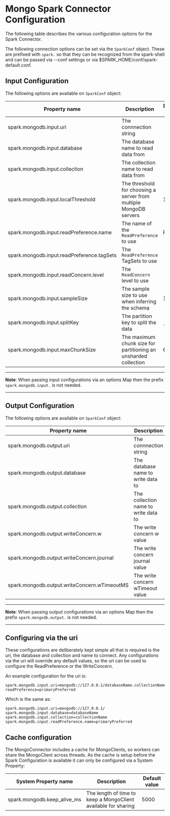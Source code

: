 # Mongo Spark Connector Configuration

The following table describes the various configuration options for the Spark Connector. 

The following connection options can be set via the `SparkConf` object. These are prefixed with `spark.` so that they can be recognized
from the spark-shell and can be passed via --conf settings or via $SPARK_HOME/conf/spark-default.conf.

## Input Configuration

The following options are available on `SparkConf` object:

Property name                              | Description                                                       | Default value
-------------------------------------------|-------------------------------------------------------------------|--------------------
spark.mongodb.input.uri                    | The connnection string                                            |
spark.mongodb.input.database               | The database name to read data from                               |
spark.mongodb.input.collection             | The collection name to read data from                             |
spark.mongodb.input.localThreshold         | The threshold for choosing a server from multiple MongoDB servers | 15 ms
spark.mongodb.input.readPreference.name    | The name of the `ReadPreference` to use                           | Primary
spark.mongodb.input.readPreference.tagSets | The `ReadPreference` TagSets to use                               |
spark.mongodb.input.readConcern.level      | The `ReadConcern` level to use                                    |
spark.mongodb.input.sampleSize             | The sample size to use when inferring the schema                  | 1000
spark.mongodb.input.splitKey               | The partition key to split the data                               | `_id`
spark.mongodb.input.maxChunkSize           | The maximum chunk size for partitioning an unsharded collection   | 64 MB

-----
**Note**: When passing input configurations via an options Map then the prefix `spark.mongodb.input.` is not needed.

-----

## Output Configuration

The following options are available on `SparkConf` object:

Property name                                | Description                                                     | Default value
---------------------------------------------|-----------------------------------------------------------------|--------------------
spark.mongodb.output.uri                     | The connnection string                                          |
spark.mongodb.output.database                | The database name to write data to                              |
spark.mongodb.output.collection              | The collection name to write data to                            |
spark.mongodb.output.writeConcern.w          | The write concern w value                                       | (WriteConcern.ACKNOWLEDGED)
spark.mongodb.output.writeConcern.journal    | The write concern journal value                                 |
spark.mongodb.output.writeConcern.wTimeoutMS | The write concern wTimeout value                                |

-----
**Note**: When passing output configurations via an options Map then the prefix `spark.mongodb.output.` is not needed.

-----

## Configuring via the uri

These configurations are deliberately kept simple all that is required is the uri, the database and collection and name to connect.
Any configurations via the uri will override any default values, so the uri can be used to configure the ReadPreference or the WriteConcern.

An example configuration for the uri is:
```
spark.mongodb.input.uri=mongodb://127.0.0.1/databaseName.collectionName?readPreference=primaryPreferred
```

Which is the same as:
```
spark.mongodb.input.uri=mongodb://127.0.0.1/
spark.mongodb.input.database=databaseName
spark.mongodb.input.collection=collectionName
spark.mongodb.input.readPreference.name=primaryPreferred
```

## Cache configuration

The MongoConnector includes a cache for MongoClients, so workers can share the MongoClient across threads. As the cache is setup before the
Spark Configuration is available it can only be configured via a System Property:

System Property name                         | Description                                                     | Default value
---------------------------------------------|-----------------------------------------------------------------|--------------------
spark.mongodb.keep_alive_ms                  | The length of time to keep a MongoClient available for sharing  | 5000
